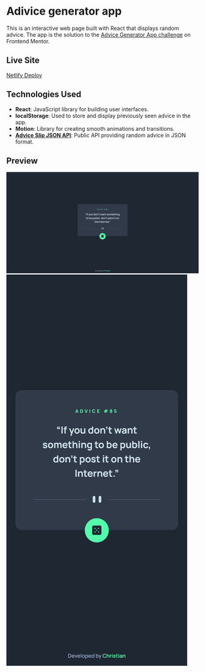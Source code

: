 # Adivice generator app

This is an interactive web page built with React that displays random advice.
The app is the solution to the [Advice Generator App challenge](https://www.frontendmentor.io/challenges/advice-generator-app-QdUG-13db) on Frontend Mentor.

## Live Site

[Netlify Deploy](https://advicegenerator-website.netlify.app)

## Technologies Used

- **React**: JavaScript library for building user interfaces.
- **localStorage**: Used to store and display previously seen advice in the app.
- **Motion**: Library for creating smooth animations and transitions.
- **[Advice Slip JSON API](https://api.adviceslip.com)**: Public API providing random advice in JSON format.

## Preview

![Desktop](/desktop-preview.jpg)
![Mobile](/mobile-preview.jpg)
